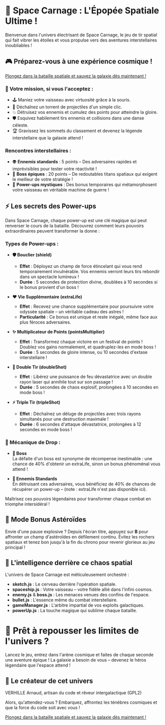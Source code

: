 # 🚀 Space Carnage : L'Épopée Spatiale Ultime !

Bienvenue dans l'univers électrisant de Space Carnage, le jeu de tir spatial qui fait vibrer les étoiles et vous propulse vers des aventures interstellaires inoubliables !

## 🎮 Préparez-vous à une expérience cosmique !

[Plongez dans la bataille spatiale et sauvez la galaxie dès maintenant !](https://habib256.github.io/SpaceCarnage/)

### 🎯 Votre mission, si vous l'acceptez :

- 🕹️ Maniez votre vaisseau avec virtuosité grâce à la souris.
- 🔫 Déchaînez un torrent de projectiles d'un simple clic.
- 💥 Détruisez vos ennemis et cumulez des points pour atteindre la gloire.
- 🛡️ Esquivez habilement tirs ennemis et collisions dans une danse céleste.
- 🏆 Gravissez les sommets du classement et devenez la légende interstellaire que la galaxie attend !

### Rencontres interstellaires :

- 👽 **Ennemis standards** : 5 points – Des adversaires rapides et imprévisibles pour tester votre réactivité !
- 🦹 **Boss épiques** : 20 points – De redoutables titans spatiaux qui exigent le meilleur de votre stratégie !
- 🎁 **Power-ups mystiques** : Des bonus temporaires qui métamorphosent votre vaisseau en véritable machine de guerre !

## ⚡ Les secrets des Power-ups

Dans Space Carnage, chaque power-up est une clé magique qui peut renverser le cours de la bataille. Découvrez comment leurs pouvoirs extraordinaires peuvent transformer la donne :

### Types de Power-ups :

- **🛡️ Bouclier (shield)**
  - **Effet** : Déployez un champ de force étincelant qui vous rend temporairement invulnérable. Vos ennemis verront leurs tirs rebondir dans un spectacle lumineux !
  - **Durée** : 5 secondes de protection divine, doublées à 10 secondes si le bonus provient d'un boss !

- **❤️ Vie Supplémentaire (extraLife)**
  - **Effet** : Recevez une chance supplémentaire pour poursuivre votre odyssée spatiale – un véritable cadeau des astres !
  - **Particularité** : Ce bonus est unique et reste inégalé, même face aux plus féroces adversaires.

- **✨ Multiplicateur de Points (pointsMultiplier)**
  - **Effet** : Transformez chaque victoire en un festival de points ! Doublez vos gains normalement, et quadruplez-les en mode boss !
  - **Durée** : 5 secondes de gloire intense, ou 10 secondes d'extase interstellaire !

- **🔫 Double Tir (doubleShot)**
  - **Effet** : Libérez une puissance de feu dévastatrice avec un double rayon laser qui annihile tout sur son passage !
  - **Durée** : 5 secondes de chaos explosif, prolongées à 10 secondes en mode boss !

- **⚡ Triple Tir (tripleShot)**
  - **Effet** : Déchaînez un déluge de projectiles avec trois rayons simultanés pour une destruction maximale !
  - **Durée** : 6 secondes d'attaque dévastatrice, prolongées à 12 secondes en mode boss !

### 🎲 Mécanique de Drop :

- **👑 Boss**  
  La défaite d'un boss est synonyme de récompense inestimable : une chance de 40% d'obtenir un extraLife, sinon un bonus phénoménal vous attend !

- **👾 Ennemis Standards**  
  En détruisant ces adversaires, vous bénéficiez de 40% de chances de récupérer un power-up – (note : extraLife n'est pas disponible ici).

Maîtrisez ces pouvoirs légendaires pour transformer chaque combat en triomphe intersidéral !

## 🌠 Mode Bonus Astéroïdes

Envie d'une pause explosive ? Depuis l'écran titre, appuyez sur **B** pour
affronter un champ d'astéroïdes en défilement continu. Évitez les rochers
spatiaux et tenez bon jusqu'à la fin du chrono pour revenir glorieux au jeu
principal !

## 🌌 L'intelligence derrière ce chaos spatial

L'univers de Space Carnage est méticuleusement orchestré :

- **sketch.js** : Le cerveau derrière l'opération spatiale.
- **spaceship.js** : Votre vaisseau – votre fidèle allié dans l'infini cosmos.
- **enemy.js** & **boss.js** : Les menaces venues des confins de l'espace.
- **bullet.js** : L'essence même du combat interstellaire.
- **gameManager.js** : L'arbitre impartial de vos exploits galactiques.
- **powerUp.js** : La touche magique qui sublime chaque bataille.

# 🚀 Prêt à repousser les limites de l'univers ?

Lancez le jeu, entrez dans l'arène cosmique et faites de chaque seconde une aventure épique ! La galaxie a besoin de vous – devenez le héros légendaire que l'espace attend !

## 🌟 Le créateur de cet univers

VERHILLE Arnaud, artisan du code et rêveur intergalactique (GPL2)

Alors, qu'attendez-vous ? Embarquez, affrontez les ténèbres cosmiques et que la force du code soit avec vous !

[Plongez dans la bataille spatiale et sauvez la galaxie dès maintenant !](https://habib256.github.io/SpaceCarnage/)
